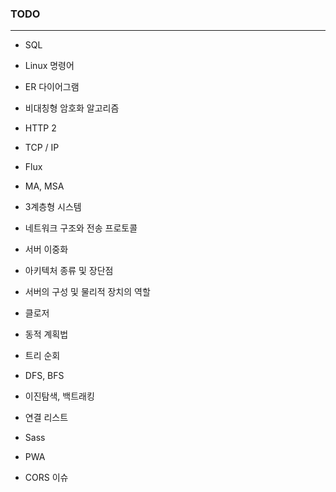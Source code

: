 ### TODO

------

* SQL
* Linux 명령어
* ER 다이어그램
* 비대칭형 암호화 알고리즘
* HTTP 2
* TCP / IP
* Flux
* MA, MSA

* 3계층형 시스템
* 네트워크 구조와 전송 프로토콜
* 서버 이중화
* 아키텍처 종류 및 장단점
* 서버의 구성 및 물리적 장치의 역할
* 클로저
* 동적 계획법
* 트리 순회
* DFS, BFS
* 이진탐색, 백트래킹
* 연결 리스트
* Sass
* PWA
* CORS 이슈
